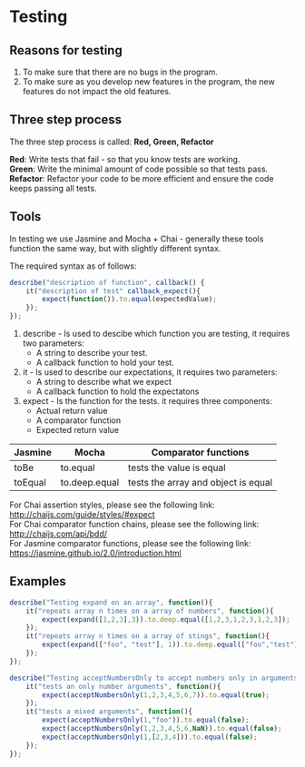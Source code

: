 # Testing

## Reasons for testing
1. To make sure that there are no bugs in the program.
2. To make sure as you develop new features in the program, the new features do not impact the old features.

## Three step process 

The three step process is called: **Red, Green, Refactor**

**Red**: Write tests that fail - so that you know tests are working.   
**Green**: Write the minimal amount of code possible so that tests pass.   
**Refactor**: Refactor your code to be more efficient and ensure the code keeps passing all tests.

## Tools
In testing we use Jasmine and Mocha + Chai - generally these tools function the same way, but with slightly different syntax.

The required syntax as of follows: 

```javascript
describe("description of function", callback() {
	it("description of test" callback_expect(){
		expect(function()).to.equal(expectedValue);
	});
});
```

1. describe - Is used to descibe which function you are testing, it requires two parameters: 
	* A string to describe your test.
	* A callback function to hold your test.
2. it - Is used to describe our expectations, it requires two parameters:
	* A string to describe what we expect
	* A callback function to hold the expectatons
3. expect - Is the function for the tests. it requires three components:
	* Actual return value
	* A comparator function
	* Expected return value

Jasmine | Mocha | Comparator functions
---|---| ---
toBe | to.equal | tests the value is equal
toEqual | to.deep.equal | tests the array and object is equal

For Chai assertion styles, please see the following link: http://chaijs.com/guide/styles/#expect  
For Chai comparator function chains, please see the following link: http://chaijs.com/api/bdd/  
For Jasmine comparator functions, please see the following link: https://jasmine.github.io/2.0/introduction.html

## Examples

```javascript
describe("Testing expand on an array", function(){
	it("repeats array n times on a array of numbers", function(){
		expect(expand([1,2,3],3)).to.deep.equal([1,2,3,1,2,3,1,2,3]);
	});
	it("repeats array n times on a array of stings", function(){
		expect(expand(["foo", "test"], 1)).to.deep.equal(["foo","test"]);
	});
});

describe("Testing acceptNumbersOnly to accept numbers only in arguments", function(){
	it("tests an only number arguments", function(){
		expect(acceptNumbersOnly(1,2,3,4,5,6,7)).to.equal(true);
	});
	it("tests a mixed arguments", function(){
		expect(acceptNumbersOnly(1,"foo")).to.equal(false);
		expect(acceptNumbersOnly(1,2,3,4,5,6,NaN)).to.equal(false);
		expect(acceptNumbersOnly(1,[2,3,4])).to.equal(false);
	});
});
```